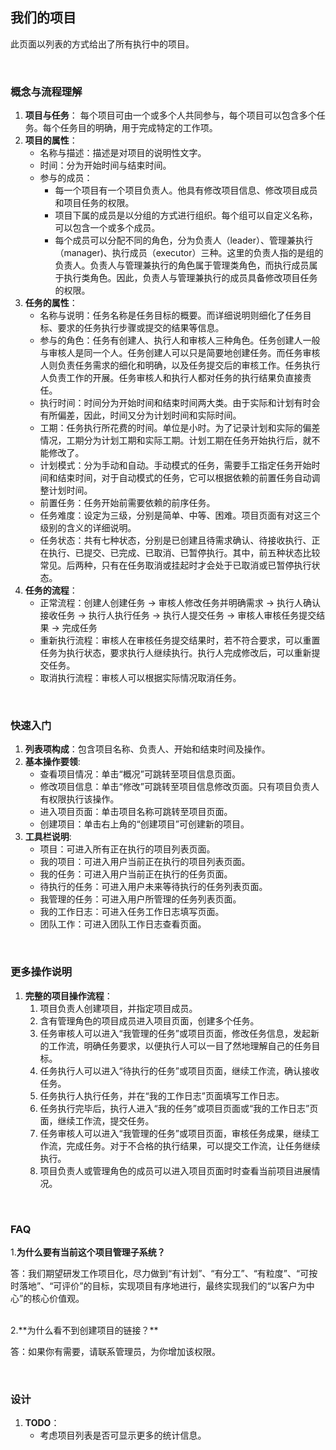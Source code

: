 ## 我们的项目
此页面以列表的方式给出了所有执行中的项目。

<br/>

### 概念与流程理解
1. **项目与任务**： 每个项目可由一个或多个人共同参与，每个项目可以包含多个任务。每个任务目的明确，用于完成特定的工作项。
2. **项目的属性**：
	* 名称与描述：描述是对项目的说明性文字。
	* 时间：分为开始时间与结束时间。
	* 参与的成员：
		* 每一个项目有一个项目负责人。他具有修改项目信息、修改项目成员和项目任务的权限。
		* 项目下属的成员是以分组的方式进行组织。每个组可以自定义名称，可以包含一个或多个成员。
		* 每个成员可以分配不同的角色，分为负责人（leader）、管理兼执行（manager)、执行成员（executor）三种。这里的负责人指的是组的负责人。负责人与管理兼执行的角色属于管理类角色，而执行成员属于执行类角色。因此，负责人与管理兼执行的成员具备修改项目任务的权限。
3. **任务的属性**：
	* 名称与说明：任务名称是任务目标的概要。而详细说明则细化了任务目标、要求的任务执行步骤或提交的结果等信息。
	* 参与的角色：任务有创建人、执行人和审核人三种角色。任务创建人一般与审核人是同一个人。任务创建人可以只是简要地创建任务。而任务审核人则负责任务需求的细化和明确，以及任务提交后的审核工作。任务执行人负责工作的开展。任务审核人和执行人都对任务的执行结果负直接责任。
	* 执行时间：时间分为开始时间和结束时间两大类。由于实际和计划有时会有所偏差，因此，时间又分为计划时间和实际时间。
	* 工期：任务执行所花费的时间。单位是小时。为了记录计划和实际的偏差情况，工期分为计划工期和实际工期。计划工期在任务开始执行后，就不能修改了。
	* 计划模式：分为手动和自动。手动模式的任务，需要手工指定任务开始时间和结束时间，对于自动模式的任务，它可以根据依赖的前置任务自动调整计划时间。
	* 前置任务：任务开始前需要依赖的前序任务。
	* 任务难度：设定为三级，分别是简单、中等、困难。项目页面有对这三个级别的含义的详细说明。
	* 任务状态：共有七种状态，分别是已创建且待需求确认、待接收执行、正在执行、已提交、已完成、已取消、已暂停执行。其中，前五种状态比较常见。后两种，只有在任务取消或挂起时才会处于已取消或已暂停执行状态。
4. **任务的流程**：
	* 正常流程：创建人创建任务 -> 审核人修改任务并明确需求 -> 执行人确认接收任务 -> 执行人执行任务 -> 执行人提交任务 -> 审核人审核任务提交结果 -> 完成任务
	* 重新执行流程：审核人在审核任务提交结果时，若不符合要求，可以重置任务为执行状态，要求执行人继续执行。执行人完成修改后，可以重新提交任务。
	* 取消执行流程：审核人可以根据实际情况取消任务。

<br/>

### 快速入门
1. **列表项构成**：包含项目名称、负责人、开始和结束时间及操作。
2. **基本操作要领**: 
	* 查看项目情况：单击“概况”可跳转至项目信息页面。
	* 修改项目信息：单击“修改”可跳转至项目信息修改页面。只有项目负责人有权限执行该操作。
	* 进入项目页面：单击项目名称可跳转至项目页面。
	* 创建项目：单击右上角的“创建项目”可创建新的项目。
3. **工具栏说明**: 
	* 项目：可进入所有正在执行的项目列表页面。
	* 我的项目：可进入用户当前正在执行的项目列表页面。
	* 我的任务：可进入用户当前正在执行的任务页面。
	* 待执行的任务：可进入用户未来等待执行的任务列表页面。
	* 我管理的任务：可进入用户所管理的任务列表页面。
	* 我的工作日志：可进入任务工作日志填写页面。
	* 团队工作：可进入团队工作日志查看页面。

<br/>

### 更多操作说明
1. **完整的项目操作流程**：
	1. 项目负责人创建项目，并指定项目成员。
	2. 含有管理角色的项目成员进入项目页面，创建多个任务。
	3. 任务审核人可以进入“我管理的任务”或项目页面，修改任务信息，发起新的工作流，明确任务要求，以便执行人可以一目了然地理解自己的任务目标。
	4. 任务执行人可以进入“待执行的任务”或项目页面，继续工作流，确认接收任务。
	5. 任务执行人执行任务，并在“我的工作日志”页面填写工作日志。
	6. 任务执行完毕后，执行人进入“我的任务”或项目页面或“我的工作日志”页面，继续工作流，提交任务。
	7. 任务审核人可以进入“我管理的任务”或项目页面，审核任务成果，继续工作流，完成任务。对于不合格的执行结果，可以提交工作流，让任务继续执行。
	8. 项目负责人或管理角色的成员可以进入项目页面时时查看当前项目进展情况。

<br/>

### FAQ
1.**为什么要有当前这个项目管理子系统？**

答：我们期望研发工作项目化，尽力做到“有计划”、“有分工”、“有粒度”、“可按时落地”、“可评价”的目标，实现项目有序地进行，最终实现我们的“以客户为中心”的核心价值观。

<br/>
2.**为什么看不到创建项目的链接？**

答：如果你有需要，请联系管理员，为你增加该权限。

<br/>

### 设计
1. **TODO**：
	* 考虑项目列表是否可显示更多的统计信息。

